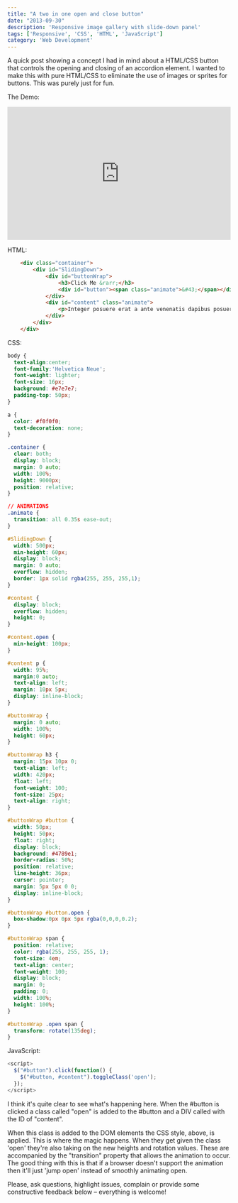 ```yaml
---
title: "A two in one open and close button"
date: "2013-09-30"
description: 'Responsive image gallery with slide-down panel'
tags: ['Responsive', 'CSS', 'HTML', 'JavaScript']
category: 'Web Development'
---
```

<p class="introduction">
A quick post showing a concept I had in mind about a HTML/CSS button that controls the opening and closing of an accordion element. I wanted to make this with pure HTML/CSS to eliminate the use of images or sprites for buttons. This was purely just for fun.
</p>

The Demo:

<iframe width="100%" height="300" src="https://jsfiddle.net/scriptedpixels/GvAtx/embedded/result,js,html,css/" allowfullscreen="allowfullscreen" frameborder="0"></iframe>

HTML:
```html
	<div class="container">
		<div id="SlidingDown">
			<div id="buttonWrap">
				<h3>Click Me &rarr;</h3>
				<div id="button"><span class="animate">&#43;</span></div>
			</div>
			<div id="content" class="animate">
				<p>Integer posuere erat a ante venenatis dapibus posuere velit aliquet. Cras justo odio, dapibus ac facilisis in, egestas eget quam. Vivamus sagittis lacus vel augue laoreet rutrum faucibus dolor auctor. Nulla vitae elit libero, a pharetra augue. Donec id elit non mi porta gravida at eget metus.</p>
			</div>
		</div>
	</div>
```

CSS:
```css
body {
  text-align:center;
  font-family:'Helvetica Neue';
  font-weight: lighter;
  font-size: 16px;
  background: #e7e7e7;
  padding-top: 50px;
}

a {
  color: #f0f0f0;
  text-decoration: none;
}

.container {
  clear: both;
  display: block;
  margin: 0 auto;
  width: 100%;
  height: 9000px;
  position: relative;
}

// ANIMATIONS
.animate {
  transition: all 0.35s ease-out;
}

#SlidingDown {
  width: 500px;
  min-height: 60px;
  display: block;
  margin: 0 auto;
  overflow: hidden;
  border: 1px solid rgba(255, 255, 255,1);
}

#content {
  display: block;
  overflow: hidden;
  height: 0;
}

#content.open {
  min-height: 100px;
}

#content p {
  width: 95%;
  margin:0 auto;
  text-align: left;
  margin: 10px 5px;
  display: inline-block;
}

#buttonWrap {
  margin: 0 auto;
  width: 100%;
  height: 60px;
}

#buttonWrap h3 {
  margin: 15px 10px 0;
  text-align: left;
  width: 420px;
  float: left;
  font-weight: 100;
  font-size: 25px;
  text-align: right;
}

#buttonWrap #button {
  width: 50px;
  height: 50px;
  float: right;
  display: block;
  background: #4789e1;
  border-radius: 50%;
  position: relative;
  line-height: 36px;
  cursor: pointer;
  margin: 5px 5px 0 0;
  display: inline-block;
}

#buttonWrap #button.open {
  box-shadow:0px 0px 5px rgba(0,0,0,0.2);
}

#buttonWrap span {
  position: relative;
  color: rgba(255, 255, 255, 1);
  font-size: 4em;
  text-align: center;
  font-weight: 100;
  display: block;
  margin: 0;
  padding: 0;
  width: 100%;
  height: 100%;
}

#buttonWrap .open span {
  transform: rotate(135deg);
}
```

JavaScript:
```js
<script>
  $("#button").click(function() {
    $("#button, #content").toggleClass('open');
  });
</script>
```

I think it's quite clear to see what's happening here. When the #button is clicked a class called "open" is added to the #button and a DIV called with the ID of "content".

When this class is added to the DOM elements the CSS style, above, is applied. This is where the magic happens. When they get given the class 'open' they're also taking on the new heights and rotation values. These are accompanied by the "transition" property that allows the animation to occur. The good thing with this is that if a browser doesn't support the animation then it'll just 'jump open' instead of smoothly animating open.

Please, ask questions, highlight issues, complain or provide some constructive feedback below – everything is welcome!
